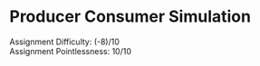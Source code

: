 # Producer Consumer Simulation
Assignment Difficulty: (-8)/10
<br/>
Assignment Pointlessness: 10/10
